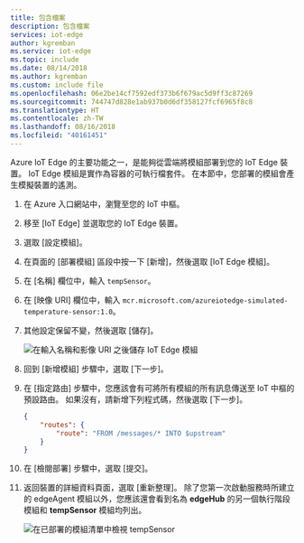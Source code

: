 ```yaml
---
title: 包含檔案
description: 包含檔案
services: iot-edge
author: kgremban
ms.service: iot-edge
ms.topic: include
ms.date: 08/14/2018
ms.author: kgremban
ms.custom: include file
ms.openlocfilehash: 06e2be14cf7592edf373b6f679ac5d9ff3c87269
ms.sourcegitcommit: 744747d828e1ab937b0d6df358127fcf6965f8c8
ms.translationtype: HT
ms.contentlocale: zh-TW
ms.lasthandoff: 08/16/2018
ms.locfileid: "40161451"
---
```

Azure IoT Edge 的主要功能之一，是能夠從雲端將模組部署到您的 IoT Edge 裝置。 IoT Edge 模組是實作為容器的可執行檔套件。 在本節中，您部署的模組會產生模擬裝置的遙測。 

1. 在 Azure 入口網站中，瀏覽至您的 IoT 中樞。
1. 移至 [IoT Edge] 並選取您的 IoT Edge 裝置。
1. 選取 [設定模組]。
1. 在頁面的 [部署模組] 區段中按一下 [新增]，然後選取 [IoT Edge 模組]。
1. 在 [名稱] 欄位中，輸入 `tempSensor`。 
1. 在 [映像 URI] 欄位中，輸入 `mcr.microsoft.com/azureiotedge-simulated-temperature-sensor:1.0`。 
1. 其他設定保留不變，然後選取 [儲存]。

   ![在輸入名稱和影像 URI 之後儲存 IoT Edge 模組](./media/iot-edge-deploy-module/name-image.png)

1. 回到 [新增模組] 步驟中，選取 [下一步]。
1. 在 [指定路由] 步驟中，您應該會有可將所有模組的所有訊息傳送至 IoT 中樞的預設路由。 如果沒有，請新增下列程式碼，然後選取 [下一步]。

   ```json
   {
       "routes": {
           "route": "FROM /messages/* INTO $upstream"
       }
   }
   ```

1. 在 [檢閱部署] 步驟中，選取 [提交]。
1. 返回裝置的詳細資料頁面，選取 [重新整理]。 除了您第一次啟動服務時所建立的 edgeAgent 模組以外，您應該還會看到名為 **edgeHub** 的另一個執行階段模組和 **tempSensor** 模組均列出。 

   ![在已部署的模組清單中檢視 tempSensor](./media/iot-edge-deploy-module/deployed-modules.png)
